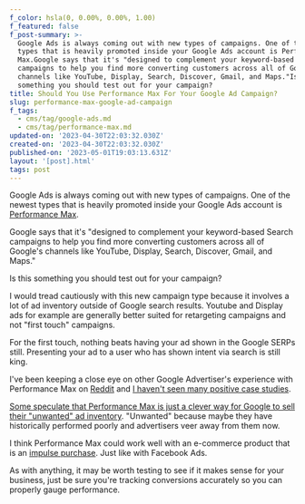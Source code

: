 ```yaml
---
f_color: hsla(0, 0.00%, 0.00%, 1.00)
f_featured: false
f_post-summary: >-
  Google Ads is always coming out with new types of campaigns. One of the newest
  types that is heavily promoted inside your Google Ads account is Performance
  Max.Google says that it's "designed to complement your keyword-based Search
  campaigns to help you find more converting customers across all of Google's
  channels like YouTube, Display, Search, Discover, Gmail, and Maps."Is this
  something you should test out for your campaign?
title: Should You Use Performance Max For Your Google Ad Campaign?
slug: performance-max-google-ad-campaign
f_tags:
  - cms/tag/google-ads.md
  - cms/tag/performance-max.md
updated-on: '2023-04-30T22:03:32.030Z'
created-on: '2023-04-30T22:03:32.030Z'
published-on: '2023-05-01T19:03:13.631Z'
layout: '[post].html'
tags: post
---
```


Google Ads is always coming out with new types of campaigns. One of the newest types that is heavily promoted inside your Google Ads account is [Performance Max](https://support.google.com/google-ads/answer/10724817?hl=en&ref=freak.marketing).

Google says that it's "designed to complement your keyword-based Search campaigns to help you find more converting customers across all of Google's channels like YouTube, Display, Search, Discover, Gmail, and Maps."

Is this something you should test out for your campaign?

I would tread cautiously with this new campaign type because it involves a lot of ad inventory outside of Google search results. Youtube and Display ads for example are generally better suited for retargeting campaigns and not "first touch" campaigns.

For the first touch, nothing beats having your ad shown in the Google SERPs still. Presenting your ad to a user who has shown intent via search is still king.

I've been keeping a close eye on other Google Advertiser's experience with Performance Max on [Reddit](https://www.reddit.com/r/PPC/?ref=freak.marketing) and [I haven't seen many positive case studies](https://www.reddit.com/r/PPC/comments/wsjfx2/if_anything_ive_learned_in_marketing_is_that/?ref=freak.marketing).

[Some speculate that Performance Max is just a clever way for Google to sell their "unwanted" ad inventory](https://www.reddit.com/r/PPC/comments/wsjfx2/comment/ikyocgi/?utm_source=share&utm_medium=web2x&context=3). "Unwanted" because maybe they have historically performed poorly and advertisers veer away from them now.

I think Performance Max could work well with an e-commerce product that is an [impulse purchase](https://en.wikipedia.org/wiki/Impulse_purchase?ref=freak.marketing). Just like with Facebook Ads.

As with anything, it may be worth testing to see if it makes sense for your business, just be sure you're tracking conversions accurately so you can properly gauge performance.

‍
